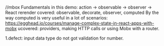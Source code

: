 //mbox
Fundamentals in this demo: action -> observable -> observer -> React rerender
covered: observable, decorate, observer, computed
By the way computed is very useful in a lot of scenarios:
https://egghead.io/courses/manage-complex-state-in-react-apps-with-mobx
ucovered: providers, making HTTP calls or using Mobx with a router.

1.defect: input data type do not got validation for number. 